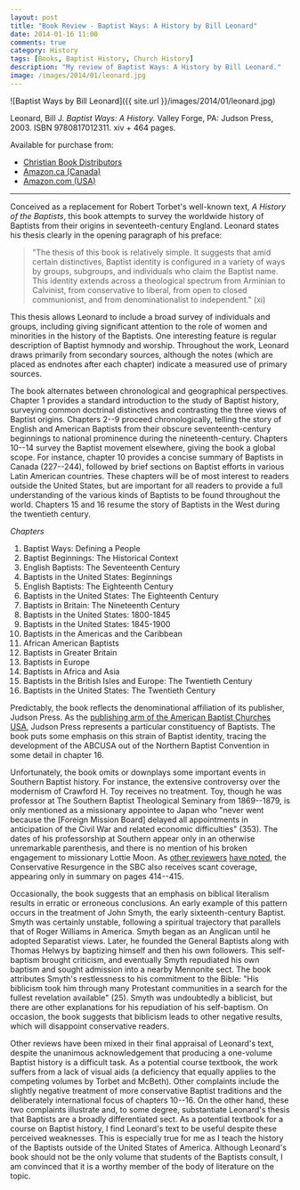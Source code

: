 ```yaml
---
layout: post
title: "Book Review - Baptist Ways: A History by Bill Leonard"
date: 2014-01-16 11:00
comments: true
category: History
tags: [Books, Baptist History, Church History]
description: "My review of Baptist Ways: A History by Bill Leonard."
image: /images/2014/01/leonard.jpg
---
```


![Baptist Ways by Bill Leonard]({{ site.url }}/images/2014/01/leonard.jpg)

Leonard, Bill J. *Baptist Ways: A History.* Valley Forge, PA: Judson Press, 2003. ISBN 9780817012311. xiv + 464 pages. 

Available for purchase from: 

* [Christian Book Distributors][cbd]
* [Amazon.ca (Canada)][amazon-ca]
* [Amazon.com (USA)][amazon-com]

---

Conceived as a replacement for Robert Torbet's well-known text, *A History of the Baptists*, this book attempts to survey the worldwide history of Baptists from their origins in seventeeth-century England. Leonard states his thesis clearly in the opening paragraph of his preface:

> "The thesis of this book is relatively simple. It suggests that amid certain distinctives, Baptist identity is configured in a variety of ways by groups, subgroups, and individuals who claim the Baptist name. This identity extends across a theological spectrum from Arminian to Calvinist, from conservative to liberal, from open to closed communionist, and from denominationalist to independent." (xi) 

This thesis allows Leonard to include a broad survey of individuals and groups, including giving significant attention to the role of women and minorities in the history of the Baptists. One interesting feature is regular description of Baptist hymnody and worship. Throughout the work, Leonard draws primarily from secondary sources, although the notes (which are placed as endnotes after each chapter) indicate a measured use of primary sources. 

The book alternates between chronological and geographical perspectives. Chapter 1 provides a standard introduction to the study of Baptist history, surveying common doctrinal distinctives and contrasting the three views of Baptist origins. Chapters 2--9 proceed chronologically, telling the story of English and American Baptists from their obscure seventeenth-century beginnings to national prominence during the nineteenth-century. Chapters 10--14 survey the Baptist movement elsewhere, giving the book a global scope. For instance, chapter 10 provides a concise summary of Baptists in Canada (227--244), followed by brief sections on Baptist efforts in various Latin American countries. These chapters will be of most interest to readers outside the United States, but are important for all readers to provide a full understanding of the various kinds of Baptists to be found throughout the world. Chapters 15 and 16 resume the story of Baptists in the West during the twentieth century.

*Chapters* 

1.	Baptist Ways: Defining a People
2.	Baptist Beginnings: The Historical Context
3.	English Baptists: The Seventeenth Century
4.	Baptists in the United States: Beginnings
5.	English Baptists: The Eighteenth Century
6.	Baptists in the United States: The Eighteenth Century
7.	Baptists in Britain: The Nineteenth Century
8.	Baptists in the United States: 1800-1845
9.	Baptists in the United States: 1845-1900
10.	Baptists in the Americas and the Caribbean
11.	African American Baptists
12.	Baptists in Greater Britain
13.	Baptists in Europe
14.	Baptists in Africa and Asia
15.	Baptists in the British Isles and Europe: The Twentieth Century
16.	Baptists in the United States: The Twentieth Century

<!-- Omit following paragraph... not sure I have the right examples, although I know I felt this way at various points in the book. Too bad I didn't mark it. -->
<!-- Due to the broad scope of the book, Leonard frequently mentions names and events without remarking on their significance. Examples of this include his mention of Benoi Stinson (211--212) and James Manning (231). Without  -->

Predictably, the book reflects the denominational affiliation of its publisher, Judson Press. As the [publishing arm of the American Baptist Churches USA][about-judson], Judson Press represents a particular constituency of Baptists. The book puts some emphasis on this strain of Baptist identity, tracing the development of the ABCUSA out of the Northern Baptist Convention in some detail in chapter 16.

Unfortunately, the book omits or downplays some important events in Southern Baptist history. For instance, the extensive controversy over the modernism of Crawford H. Toy receives no treatment. Toy, though he was professor at The Southern Baptist Theological Seminary from 1869--1879, is only mentioned as a missionary appointee to Japan who "never went because the [Foreign Mission Board] delayed all appointments in anticipation of the Civil War and related economic difficulties" (353). The dates of his professorship at Southern appear only in an otherwise unremarkable parenthesis, and there is no mention of his broken engagement to missionary Lottie Moon. As [other reviewers][harper] [have noted][duesing], the Conservative Resurgence in the SBC also receives scant coverage, appearing only in summary on pages 414--415.

Occasionally, the book suggests that an emphasis on biblical literalism results in erratic or erroneous conclusions. An early example of this pattern occurs in the treatment of John Smyth, the early sixteenth-century Baptist. Smyth was certainly unstable, following a spiritual trajectory that parallels that of Roger Williams in America. Smyth began as an Anglican until he adopted Separatist views. Later, he founded the General Baptists along with Thomas Helwys by baptizing himself and then his own followers. This self-baptism brought criticism, and eventually Smyth repudiated his own baptism and sought admission into a nearby Mennonite sect. The book attributes Smyth's restlessness to his commitment to the Bible: "His biblicism took him through many Protestant communities in a search for the fullest revelation available" (25). Smyth was undoubtedly a biblicist, but there are other explanations for his repudiation of his self-baptism. On occasion, the book suggests that biblicism leads to other negative results, which will disappoint conservative readers.

Other reviews have been mixed in their final appraisal of Leonard's text, despite the unanimous acknowledgement that producing a one-volume Baptist history is a difficult task. As a potential course textbook, the work suffers from a lack of visual aids (a deficiency that equally applies to the competing volumes by Torbet and McBeth). Other complaints include the slightly negative treatment of more conservative Baptist traditions and the deliberately international focus of chapters 10--16. On the other hand, these two complaints illustrate and, to some degree, substantiate Leonard's thesis that Baptists are a broadly differentiated sect. As a potential textbook for a course on Baptist history, I find Leonard's text to be useful despite these perceived weaknesses. This is especially true for me as I teach the history of the Baptists outside of the United States of America. Although Leonard's book should not be the only volume that students of the Baptists consult, I am convinced that it is a worthy member of the body of literature on the topic.


[amazon-ca]: http://www.amazon.ca/gp/product/0817012311/ref=as_li_ss_tl?ie=UTF8&camp=15121&creative=390961&creativeASIN=0817012311&linkCode=as2&tag=duncanjohns04-20
[amazon-com]: http://www.amazon.com/gp/product/0817012311/ref=as_li_ss_tl?ie=UTF8&camp=1789&creative=390957&creativeASIN=0817012311&linkCode=as2&tag=duncanandmego-20
[cbd]: http://www.christianbook.com/Christian/Books/product?event=AFF&p=1178855&item_no=012311
[about-judson]: http://www.judsonpress.com/home_about_us.cfm
[duesing]: http://www.baptisttheology.org/book-reviews/baptist-ways-a-history/
[harper]: http://www.jstor.org/stable/30149574